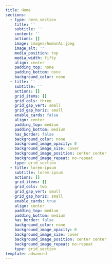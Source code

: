 ```yaml
---
title: Home
sections:
  - type: hero_section
    title: ''
    subtitle: ''
    content: ''
    actions: []
    image: images/humanAi.jpeg
    image_alt: ''
    media_position: top
    media_width: fifty
    align: center
    padding_top: none
    padding_bottom: none
    background_color: none
  - title: ''
    subtitle: ''
    actions: []
    grid_items: []
    grid_cols: three
    grid_gap_vert: small
    grid_gap_horiz: small
    enable_cards: false
    align: center
    padding_top: medium
    padding_bottom: medium
    has_border: false
    background_color: none
    background_image_opacity: 0
    background_image_size: cover
    background_image_position: center center
    background_image_repeat: no-repeat
    type: grid_section
  - title: lorem-ipsum
    subtitle: lorem-ipsum
    actions: []
    grid_items: []
    grid_cols: two
    grid_gap_vert: small
    grid_gap_horiz: small
    enable_cards: true
    align: center
    padding_top: medium
    padding_bottom: medium
    has_border: false
    background_color: none
    background_image_opacity: 0
    background_image_size: cover
    background_image_position: center center
    background_image_repeat: no-repeat
    type: grid_section
template: advanced
---
```

